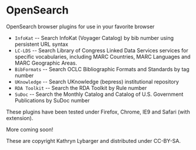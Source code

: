 OpenSearch
=======

OpenSearch browser plugins for use in your favorite browser

* `InfoKat` -- Search InfoKat (Voyager Catalog) by bib number using persistent URL syntax
* `LC-LDS` -- Search Library of Congress Linked Data Services services for specific vocabularies, including MARC Countries, MARC Languages and MARC Geographic Areas.
* `BibFormats` -- Search OCLC Bibliographic Formats and Standards by tag number
* `UKnowledge` -- Search UKnowledge (bepress) institutional repository
* `RDA Toolkit` -- Search the RDA Toolkit by Rule number
* `SuDoc` -- Search the Monthly Catalog and Catalog of U.S. Government Publications by SuDoc number

These plugins have been tested under Firefox, Chrome, IE9 and Safari (with extension).

More coming soon!

These are copyright Kathryn Lybarger and distributed under CC-BY-SA.

